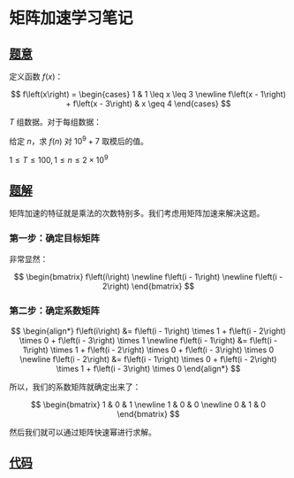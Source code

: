 # 矩阵加速学习笔记

## [题意](https://www.luogu.com.cn/problem/P1939)
定义函数 $f\left(x\right)$：

$$
f\left(x\right) = 
\begin{cases}
1 & 1 \leq x \leq 3 \newline
f\left(x - 1\right) + f\left(x - 3\right) & x \geq 4
\end{cases}
$$

$T$ 组数据。对于每组数据：

给定 $n$，求 $f\left(n\right)$ 对 $10^9 + 7$ 取模后的值。

$1 \leq T \leq 100, 1 \leq n \leq 2 \times 10^9$

## [题解]()
矩阵加速的特征就是乘法的次数特别多。我们考虑用矩阵加速来解决这题。

### 第一步：确定目标矩阵
非常显然：

$$
\begin{bmatrix}
f\left(i\right) \newline
f\left(i - 1\right) \newline
f\left(i - 2\right)
\end{bmatrix}
$$

### 第二步：确定系数矩阵
$$
\begin{align*}
f\left(i\right) &= f\left(i - 1\right) \times 1 + f\left(i - 2\right) \times 0 + f\left(i - 3\right) \times 1 \newline
f\left(i - 1\right) &= f\left(i - 1\right) \times 1 + f\left(i - 2\right) \times 0 + f\left(i - 3\right) \times 0 \newline
f\left(i - 2\right) &= f\left(i - 1\right) \times 0 + f\left(i - 2\right) \times 1 + f\left(i - 3\right) \times 0
\end{align*}
$$

所以，我们的系数矩阵就确定出来了：

$$
\begin{bmatrix}
1 & 0 & 1 \newline
1 & 0 & 0 \newline
0 & 1 & 0
\end{bmatrix}
$$

然后我们就可以通过矩阵快速幂进行求解。

## [代码](https://raw.verge.tk/rb-tree/rb-tree/main/Code/Luogu/P1931.cpp)
